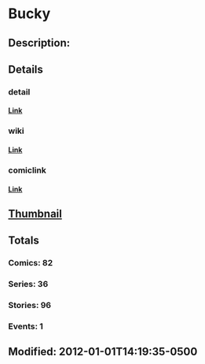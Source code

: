 # Bucky
## Description: 
## Details
### detail
#### [Link](http://marvel.com/characters/363/bucky?utm_campaign=apiRef&utm_source=225578a89fc76f3d20fbffda5d17a88d)
### wiki
#### [Link](http://marvel.com/universe/Captain_America_(James_Barnes)?utm_campaign=apiRef&utm_source=225578a89fc76f3d20fbffda5d17a88d)
### comiclink
#### [Link](http://marvel.com/comics/characters/1009211/bucky?utm_campaign=apiRef&utm_source=225578a89fc76f3d20fbffda5d17a88d)
## [Thumbnail](http://i.annihil.us/u/prod/marvel/i/mg/d/03/4dc8478464008.jpg)
## Totals
### Comics: 82
### Series: 36
### Stories: 96
### Events: 1
## Modified: 2012-01-01T14:19:35-0500